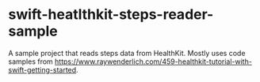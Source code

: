 # swift-heatlthkit-steps-reader-sample
A sample project that reads steps data from HealthKit. 
Mostly uses code samples from https://www.raywenderlich.com/459-healthkit-tutorial-with-swift-getting-started.
